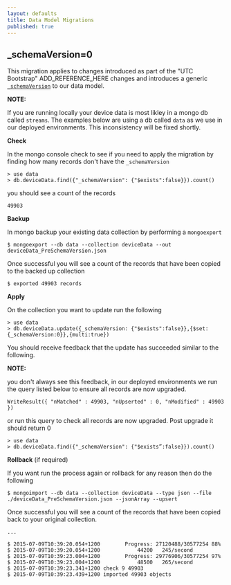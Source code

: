 ```yaml
---
layout: defaults
title: Data Model Migrations
published: true
---
```


## _schemaVersion=0

This migration applies to changes introduced as part of the "UTC Bootstrap" ADD_REFERENCE_HERE changes and introduces a generic [`_schemaVersion`](v1#versioning-and-updates) to our data model.

**NOTE:**

If you are running locally your device data is most likley in a mongo db called ``streams``. The examples below are using a db called ``data`` as we use in our deployed environments. This inconsistency will be fixed shortly.

**Check**

In the mongo console check to see if you need to apply the migration by finding how many records don't have the `_schemaVersion`

```
> use data
> db.deviceData.find({"_schemaVersion": {"$exists":false}}).count()
```

you should see a count of the records

```
49903
```

**Backup**

In mongo backup your existing data collection by performing a ``mongoexport``

```
$ mongoexport --db data --collection deviceData --out deviceData_PreSchemaVersion.json
```

Once successful you will see a count of the records that have been copied to the backed up collection

```
$ exported 49903 records
```

**Apply**

On the collection you want to update run the following

```
> use data
> db.deviceData.update({_schemaVersion: {"$exists":false}},{$set:{_schemaVersion:0}},{multi:true})
```

You should receive feedback that the update has succeeded similar to the following.

**NOTE:** 

you don't always see this feedback, in our deployed environments we run the query listed below to ensure all records are now upgraded.

```
WriteResult({ "nMatched" : 49903, "nUpserted" : 0, "nModified" : 49903 })
```

or run this query to check all records are now upgraded. Post upgrade it should return 0

```
> use data
> db.deviceData.find({"_schemaVersion": {"$exists”:false}}).count()
```

**Rollback** (if required)

If you want run the process again or rollback for any reason then do the following

```
$ mongoimport --db data --collection deviceData --type json --file ./deviceData_PreSchemaVersion.json --jsonArray --upsert
```

Once successful you will see a count of the records that have been copied back to your original collection.

```
...

$ 2015-07-09T10:39:20.054+1200        Progress: 27120488/30577254 88%
$ 2015-07-09T10:39:20.054+1200            44200   245/second
$ 2015-07-09T10:39:23.004+1200        Progress: 29776906/30577254 97%
$ 2015-07-09T10:39:23.004+1200            48500   265/second
$ 2015-07-09T10:39:23.341+1200 check 9 49903
$ 2015-07-09T10:39:23.439+1200 imported 49903 objects
```

